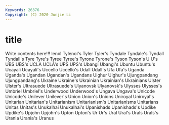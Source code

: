 ```yaml
---
Keywords: 26376
Copyright: (C) 2020 Junjie Li
---
```


# title

Write contents here!!!
lenol 
Tylenol's
Tyler 
Tyler's 
Tyndale 
Tyndale's 
Tyndall 
Tyndall's 
Tyre 
Tyre's 
Tyree 
Tyree's
Tyrone 
Tyrone's 
Tyson 
Tyson's 
U 
U's 
UBS 
UBS's 
UCLA 
UCLA's
UPS 
UPS's 
Ubangi 
Ubangi's 
Ubuntu 
Ubuntu's 
Ucayali 
Ucayali's 
Uccello 
Uccello's
Udall 
Udall's 
Ufa 
Ufa's 
Uganda 
Uganda's 
Ugandan 
Ugandan's 
Ugandans 
Uighur
Uighur's 
Ujungpandang 
Ujungpandang's 
Ukraine 
Ukraine's 
Ukrainian 
Ukrainian's 
Ukrainians 
Ulster 
Ulster's
Ultrasuede 
Ultrasuede's 
Ulyanovsk 
Ulyanovsk's 
Ulysses 
Ulysses's 
Umbriel 
Umbriel's 
Underwood 
Underwood's
Ungava 
Ungava's 
Unicode 
Unicode's 
Unilever 
Unilever's 
Union 
Union's 
Unions 
Uniroyal
Uniroyal's 
Unitarian 
Unitarian's 
Unitarianism 
Unitarianism's 
Unitarianisms 
Unitarians 
Unitas 
Unitas's 
Unukalhai
Unukalhai's 
Upanishads 
Upanishads's 
Updike 
Updike's 
Upjohn 
Upjohn's 
Upton 
Upton's 
Ur
Ur's 
Ural 
Ural's 
Urals 
Urals's 
Urania 
Urania's 
Uranus 
